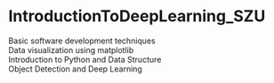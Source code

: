 # IntroductionToDeepLearning_SZU
Basic software development techniques  
Data visualization using matplotlib  
Introduction to Python and Data Structure  
Object Detection and Deep Learning
